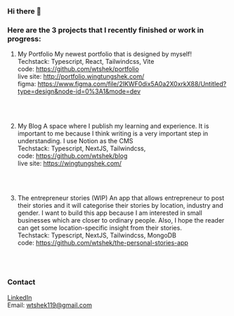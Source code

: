 ### Hi there 👋

<h3> Here are the 3 projects that I recently finished or work in progress: </h3>

1. My Portfolio
My newest portfolio that is designed by myself! <br>
Techstack: Typescript, React, Tailwindcss, Vite <br>
code: https://github.com/wtshek/portfolio <br>
live site: http://portfolio.wingtungshek.com/ <br>
figma: https://www.figma.com/file/2IKWF0dix5A0a2X0xrkX88/Untitled?type=design&node-id=0%3A1&mode=dev

<br>
<br>

2. My Blog
A space where I publish my learning and experience. It is important to me because I think writing is a very important step in understanding. I use Notion as the CMS <br>
Techstack: Typescript, NextJS, Tailwindcss, <br>
code: https://github.com/wtshek/blog <br>
live site: https://wingtungshek.com/

<br>
<br>

3. The entrepreneur stories (WIP)
An app that allows entrepreneur to post their stories and it will categorise their stories by location, industry and gender. I want to build this app because I am interested in small businesses which are closer to ordinary people. Also, I hope the reader can get some location-specific insight from their stories. <br>
Techstack: Typescript, NextJS, Tailwindcss, MongoDB <br>
code: https://github.com/wtshek/the-personal-stories-app

<br>
<br>

### Contact
[LinkedIn](https://www.linkedin.com/in/wing-tung-shek/) <br>
Email: wtshek119@gmail.com
